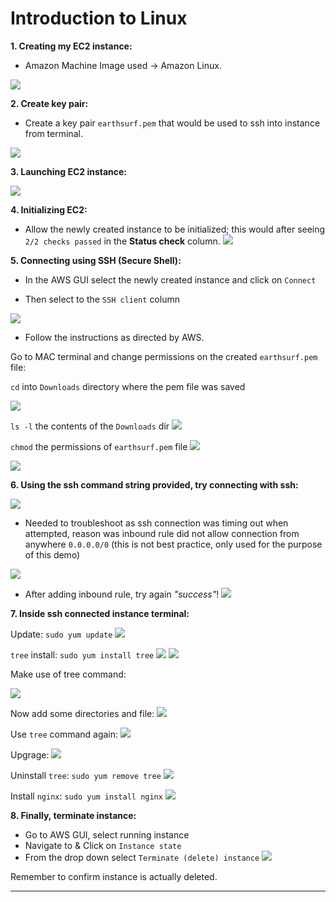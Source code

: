 # Introduction to Linux

**1. Creating my EC2 instance:**

- Amazon Machine Image used -> Amazon Linux. 

![](img/a.EC2_instace_creation.png)


**2. Create key pair:**

- Create a key pair `earthsurf.pem` that would be used to ssh into instance from terminal.

![](img/b.create_key_pair.png)

**3. Launching EC2 instance:**

![](img/c.launching_ec2.png)

**4. Initializing EC2:**
- Allow the newly created instance to be initialized; this would after seeing `2/2 checks passed` in the **Status check** column.
![](img/d.init_ec2.png)

**5. Connecting using SSH (Secure Shell):**

- In the AWS GUI select the newly created instance and click on `Connect`

- Then select to the `SSH client` column

![](img/g.click_connect2ec2.png)

- Follow the instructions as directed by AWS.

Go to MAC terminal and change permissions on the created `earthsurf.pem` file:

``cd`` into ``Downloads`` directory where the pem file was saved

![](img/e.cd_downloads.png)

`ls -l` the contents of the `Downloads` dir
![](img/f.ls_pem.png)

`chmod` the permissions of `earthsurf.pem` file
![](img/h.chmod.png)

![](img/i.chmod.png)

**6. Using the ssh command string provided, try connecting with ssh:**

![](img/j.sshcmd.png)

- Needed to troubleshoot as ssh connection was timing out when attempted, reason was inbound rule did not allow connection from anywhere `0.0.0.0/0` (this is not best practice, only used for the purpose of this demo)

![](img/k.add_inboundrule.png)

- After adding inbound rule, try again
*"success"*!
![](img/l.ssh_succ.png)

**7. Inside ssh connected instance terminal:**

   Update: 
    `sudo yum update`
    ![](img/m.update.png)

`tree` install:
    `sudo yum install tree`
    ![](img/n.treeinstall.png)
    ![](img/o.treecomplete.png)

Make use of tree command:

![](img/p.treeuse1.png)

Now add some directories and file:
![](img/q.addsomedir&file.png)

Use `tree` command again:
![](img/r.treeuse2.png)

Upgrage:
![](img/s.upgrade.png)

Uninstall `tree`:
`sudo yum remove tree`
![](img/t.removetree.png)

Install `nginx`:
`sudo yum install nginx`
![](img/u.installnginx.png)


**8. Finally, terminate instance:**

- Go to AWS GUI, select running instance
- Navigate to & Click on `Instance state`
- From the drop down select `Terminate (delete) instance`
![](img/v.terminateec2.png)


Remember to confirm instance is actually deleted.

---